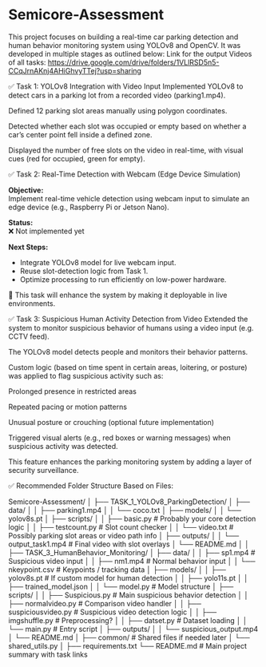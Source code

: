 # Semicore-Assessment
This project focuses on building a real-time car parking detection and human behavior monitoring system using YOLOv8 and OpenCV. It was developed in multiple stages as outlined below:
Link for the output Videos of all tasks: https://drive.google.com/drive/folders/1VLlRSD5n5-CCqJrnAKnj4AHiGhvyTTej?usp=sharing

✅ Task 1: YOLOv8 Integration with Video Input
Implemented YOLOv8 to detect cars in a parking lot from a recorded video (parking1.mp4).

Defined 12 parking slot areas manually using polygon coordinates.

Detected whether each slot was occupied or empty based on whether a car’s center point fell inside a defined zone.

Displayed the number of free slots on the video in real-time, with visual cues (red for occupied, green for empty).

✅ Task 2: Real-Time Detection with Webcam (Edge Device Simulation)


**Objective:**  
Implement real-time vehicle detection using webcam input to simulate an edge device (e.g., Raspberry Pi or Jetson Nano).

**Status:**  
❌ Not implemented yet

**Next Steps:**  
- Integrate YOLOv8 model for live webcam input.  
- Reuse slot-detection logic from Task 1.  
- Optimize processing to run efficiently on low-power hardware.

📌 This task will enhance the system by making it deployable in live environments.


✅ Task 3: Suspicious Human Activity Detection from Video
Extended the system to monitor suspicious behavior of humans using a video input (e.g. CCTV feed).

The YOLOv8 model detects people and monitors their behavior patterns.

Custom logic (based on time spent in certain areas, loitering, or posture) was applied to flag suspicious activity such as:

Prolonged presence in restricted areas

Repeated pacing or motion patterns

Unusual posture or crouching (optional future implementation)

Triggered visual alerts (e.g., red boxes or warning messages) when suspicious activity was detected.

This feature enhances the parking monitoring system by adding a layer of security surveillance.


✅ Recommended Folder Structure Based on  Files:


Semicore-Assessment/
│
├── TASK_1_YOLOv8_ParkingDetection/
│   ├── data/
│   │   ├── parking1.mp4
│   │   └── coco.txt
│   ├── models/
│   │   └── yolov8s.pt
│   ├── scripts/
│   │   ├── basic.py               # Probably your core detection logic
│   │   ├── testcount.py          # Slot count checker
│   │   └── video.txt             # Possibly parking slot areas or video path info
│   ├── outputs/
│   │   └── output_task1.mp4      # Final video with slot overlays
│   └── README.md
│
│
├── TASK_3_HumanBehavior_Monitoring/
│   ├── data/
│   │   ├── sp1.mp4               # Suspicious video input
│   │   ├── nm1.mp4               # Normal behavior input
│   │   └── nkeypoint.csv         # Keypoints / tracking data
│   ├── models/
│   │   ├── yolov8s.pt            # If custom model for human detection
│   │   ├── yolo11s.pt
│   │   ├── trained_model.json
│   │   └── model.py              # Model structure
│   ├── scripts/
│   │   ├── Suspicious.py         # Main suspicious behavior detection
│   │   ├── normalvideo.py        # Comparison video handler
│   │   ├── suspiciousvideo.py    # Suspicious video detection logic
│   │   ├── imgshuffle.py         # Preprocessing?
│   │   ├── datset.py             # Dataset loading
│   │   └── main.py               # Entry script
│   ├── outputs/
│   │   └── suspicious_output.mp4
│   └── README.md
│
├── common/                       # Shared files if needed later
│   └── shared_utils.py
│
├── requirements.txt
└── README.md                     # Main project summary with task links

